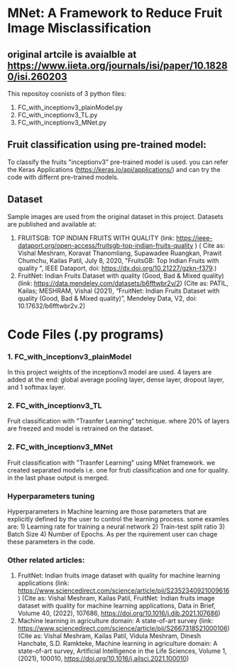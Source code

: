 # MNet: A Framework to Reduce Fruit Image Misclassification 
## original artcile is avaialble at https://www.iieta.org/journals/isi/paper/10.18280/isi.260203

This repositoy cosnists of 3 python files: 
1) FC_with_inceptionv3_plainModel.py
2) FC_with_inceptionv3_TL.py
3) FC_with_inceptionv3_MNet.py

## Fruit classification using pre-trained model:
To classify the fruits "inceptionv3" pre-trained model is used. you can refer the Keras Applications (https://keras.io/api/applications/) and can try the code with differnt pre-trained models.

## Dataset 
Sample images are used from the original dataset in this project. 
Datasets are published and available at:
1) FRUITSGB: TOP INDIAN FRUITS WITH QUALITY (link: https://ieee-dataport.org/open-access/fruitsgb-top-indian-fruits-quality )
    ( Cite as: Vishal Meshram, Koravat Thanomliang, Supawadee Ruangkan, Prawit Chumchu, Kailas Patil, July 8, 2020, "FruitsGB: Top Indian Fruits with quality ", IEEE Dataport, doi: https://dx.doi.org/10.21227/gzkn-f379.)
2) FruitNet: Indian Fruits Dataset with quality (Good, Bad & Mixed quality) (link: https://data.mendeley.com/datasets/b6fftwbr2v/2)
    (Cite as: PATIL, Kailas; MESHRAM, Vishal (2021), “FruitNet: Indian Fruits Dataset with quality (Good, Bad & Mixed quality)”, Mendeley Data, V2, doi: 10.17632/b6fftwbr2v.2)


# Code Files (.py programs)
### 1. FC_with_inceptionv3_plainModel
In this project weights of the inceptionv3 model are used. 4 layers are added at the end: global average pooling layer,  dense layer, dropout layer, and 1 softmax layer.

### 2. FC_with_inceptionv3_TL
Fruit classification with "Trasnfer Learning" technique. where 20% of layers are freezed and model is retrained on the dataset.

### 2. FC_with_inceptionv3_MNet
Fruit classification with "Trasnfer Learning" using MNet framework. we created separated models i.e. one for fruti classification and one for quality. in the last phase output is merged. 


### Hyperparameters tuning
Hyperparameters in Machine learning are those parameters that are explicitly defined by the user to control the learning process. some examles are: 1) Learning rate for training a neural network 2) Train-test split ratio 3) Batch Size 4) Number of Epochs. As per the rquirement user can chage these parameters in the code.

### Other related articles:
1) FruitNet: Indian fruits image dataset with quality for machine learning applications (link: https://www.sciencedirect.com/science/article/pii/S2352340921009616)
   (Cite as: Vishal Meshram, Kailas Patil, FruitNet: Indian fruits image dataset with quality for machine learning applications, Data in Brief, Volume 40, (2022), 107686, https://doi.org/10.1016/j.dib.2021.107686)
2) Machine learning in agriculture domain: A state-of-art survey (link: https://www.sciencedirect.com/science/article/pii/S2667318521000106)
   (Cite as: Vishal Meshram, Kailas Patil, Vidula Meshram, Dinesh Hanchate, S.D. Ramkteke, Machine learning in agriculture domain: A state-of-art survey, Artificial Intelligence in the Life Sciences, Volume 1, (2021), 100010, https://doi.org/10.1016/j.ailsci.2021.100010)


